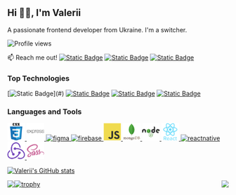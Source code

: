 ## Hi 👋🏻, I'm Valerii 

A passionate frontend developer from Ukraine. I'm a switcher.

![Profile views](https://komarev.com/ghpvc/?username=valpvf&label=Profile%20views&color=0e75b6&style=flat)

:mailbox: Reach me out! 
[![Static Badge](https://img.shields.io/badge/%40ValeriiPozhydaiev%20-%200088cc?style=flat&logo=telegram&logoColor=white&labelColor=0088cc&color=0088cc&link=https%3A%2F%2Ft.me%2FValeriiPozhydaiev)](https://t.me/ValeriiPozhydaiev)
[![Static Badge](https://img.shields.io/badge/Valerii%20Pozhydaiev%20-%200a66c2?style=flat&logo=Linkedin&logoColor=white&labelColor=0a66c2&color=0a66c2&link=https%3A%2F%2Fwww.linkedin.com%2Fin%2Fvalerii-pozhydaiev%2F)](https://www.linkedin.com/in/valerii-pozhydaiev/)
[![Static Badge](https://img.shields.io/badge/Valerii.Pozhydaiev%20-%20%23EA4335?style=flat&logo=gmail&logoColor=23EA4335&labelColor=fbbc05&color=4285f4&link=Valerii.Pozhydaiev%40gmail.com)](mailto:Valerii.Pozhydaiev@gmail.com)

### Top Technologies

[![Static Badge](https://img.shields.io/badge/React_(React_Native)%20-%2000d8ff?style=for-the-badge&logo=react&logoColor=00d8ff&labelColor=gray&color=00d8ff)](#)
[![Static Badge](https://img.shields.io/badge/redux_toolkit%20-%20%23764ABC?style=for-the-badge&logo=redux&logoColor=pink&labelColor=gray&color=%23764ABC)](#)
[![Static Badge](https://img.shields.io/badge/JavaScript%20-%20f7df1e?style=for-the-badge&logo=javascript&logoColor=f7df1e&labelColor=gray&color=f7df1e)](#)
[![Static Badge](https://img.shields.io/badge/Node.js%20-%20f7df1e?style=for-the-badge&logo=Node.js&logoColor=6cc24a&labelColor=gray&color=6cc24a)](#)

### Languages and Tools

<p align="left"> <a href="https://www.w3schools.com/css/" target="_blank" rel="noreferrer"> <img src="https://raw.githubusercontent.com/devicons/devicon/master/icons/css3/css3-original-wordmark.svg" alt="css3" width="40" height="40"/> </a> <a href="https://expressjs.com" target="_blank" rel="noreferrer"> <img src="https://raw.githubusercontent.com/devicons/devicon/master/icons/express/express-original-wordmark.svg" alt="express" width="40" height="40"/> </a> <a href="https://www.figma.com/" target="_blank" rel="noreferrer"> <img src="https://www.vectorlogo.zone/logos/figma/figma-icon.svg" alt="figma" width="40" height="40"/> </a> <a href="https://firebase.google.com/" target="_blank" rel="noreferrer"> <img src="https://www.vectorlogo.zone/logos/firebase/firebase-icon.svg" alt="firebase" width="40" height="40"/> </a> <a href="https://developer.mozilla.org/en-US/docs/Web/JavaScript" target="_blank" rel="noreferrer"> <img src="https://raw.githubusercontent.com/devicons/devicon/master/icons/javascript/javascript-original.svg" alt="javascript" width="40" height="40"/> </a> <a href="https://www.mongodb.com/" target="_blank" rel="noreferrer"> <img src="https://raw.githubusercontent.com/devicons/devicon/master/icons/mongodb/mongodb-original-wordmark.svg" alt="mongodb" width="40" height="40"/> </a> <a href="https://nodejs.org" target="_blank" rel="noreferrer"> <img src="https://raw.githubusercontent.com/devicons/devicon/master/icons/nodejs/nodejs-original-wordmark.svg" alt="nodejs" width="40" height="40"/> </a> <a href="https://reactjs.org/" target="_blank" rel="noreferrer"> <img src="https://raw.githubusercontent.com/devicons/devicon/master/icons/react/react-original-wordmark.svg" alt="react" width="40" height="40"/> </a> <a href="https://reactnative.dev/" target="_blank" rel="noreferrer"> <img src="https://reactnative.dev/img/header_logo.svg" alt="reactnative" width="40" height="40"/> </a> <a href="https://redux.js.org" target="_blank" rel="noreferrer"> <img src="https://raw.githubusercontent.com/devicons/devicon/master/icons/redux/redux-original.svg" alt="redux" width="40" height="40"/> </a> <a href="https://sass-lang.com" target="_blank" rel="noreferrer"> <img src="https://raw.githubusercontent.com/devicons/devicon/master/icons/sass/sass-original.svg" alt="sass" width="40" height="40"/> </a> </p>

[![Valerii's GitHub stats](https://github-readme-stats.vercel.app/api?username=valpvf&show=reviews,prs_merged,prs_merged_percentage&&show_icons=true)](#)

<a href="https://github.com/valpvf">
  <img height=180 align="left" src="https://github-readme-streak-stats.herokuapp.com/?user=valpvf" />
</a>
<a href="https://github.com/valpvf">
  <img height=180 align="right" src="https://github-readme-stats.vercel.app/api/top-langs/?username=valpvf&layout=compact&langs_count=8&card_width=10%" />
</a>




[![trophy](https://github-profile-trophy.vercel.app/?username=valpvf)](#)

